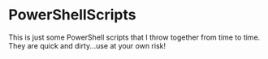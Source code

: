 # PowerShellScripts

This is just some PowerShell scripts that I throw together from time to time. They are quick and dirty...use at your own risk!
